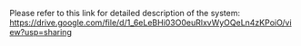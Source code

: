 Please refer to this link for detailed description of the system:
https://drive.google.com/file/d/1_6eLeBHi03O0euRlxvWyOQeLn4zKPoiO/view?usp=sharing